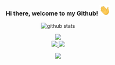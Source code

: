 
<div align="center">
  
  ### Hi there, welcome to my Github! <img src="https://github.com/ABSphreak/ABSphreak/blob/master/gifs/Hi.gif" width="30px">
   
  ![github stats](https://github-readme-stats.vercel.app/api?username=npankov&show_icons=true)
  
</div>  

<div align="center">
   <a href="https://npankov.github.io/covid19-statistic-project/">
    <img src="https://img.shields.io/badge/project--fron--end-covid19--statistic-blue">
   </a>
</div>

<div align="center">
   <a href="https://npankov.github.io/">
    <img src="https://img.shields.io/badge/web-cv-red">
   </a>
  
   <a href="https://www.linkedin.com/in/pankof/">
    <img src="https://img.shields.io/badge/linkedin-pankof-blue">
   </a>
  
   ![](https://visitor-badge.glitch.me/badge?page_id=npankov.npankov)
</div>


